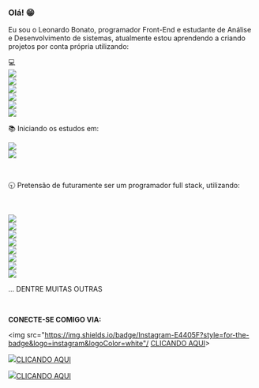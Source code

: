 ### Olá! 😁

Eu sou o Leonardo Bonato, programador Front-End e estudante de Análise e Desenvolvimento de sistemas, atualmente estou aprendendo a criando projetos por conta própria utilizando:

💻 <br />
<img src="https://img.shields.io/badge/HTML5-E34F26?style=for-the-badge&logo=html5&logoColor=white"/> <br />
<img src="https://img.shields.io/badge/CSS3-1572B6?style=for-the-badge&logo=css3&logoColor=white"/> <br />
<img src="https://img.shields.io/badge/Bootstrap-563D7C?style=for-the-badge&logo=bootstrap&logoColor=white"/> <br />
<img src="https://img.shields.io/badge/GitHub-100000?style=for-the-badge&logo=github&logoColor=white"/> <br />
<img src="https://img.shields.io/badge/GitLab-330F63?style=for-the-badge&logo=gitlab&logoColor=white"/> <br />
<img src="https://img.shields.io/badge/JavaScript-F7DF1E?style=for-the-badge&logo=javascript&logoColor=black"/> <br />

📚 Iniciando os estudos em:

<img src="https://img.shields.io/badge/React-20232A?style=for-the-badge&logo=react&logoColor=61DAFB"/> <br />
<img src="https://img.shields.io/badge/Node.js-43853D?style=for-the-badge&logo=node.js&logoColor=white"/> <br />

<br />

🕤 Pretensão de futuramente ser um programador full stack, utilizando:

<br />

<img src="https://img.shields.io/badge/Python-14354C?style=for-the-badge&logo=python&logoColor=white"/> <br />
<img src="https://img.shields.io/badge/TypeScript-007ACC?style=for-the-badge&logo=typescript&logoColor=white"/> <br />
<img src="https://img.shields.io/badge/Java-ED8B00?style=for-the-badge&logo=openjdk&logoColor=white"/> <br />
<img src="https://img.shields.io/badge/C%23-239120?style=for-the-badge&logo=c-sharp&logoColor=white"/> <br />
<img src="https://img.shields.io/badge/C%2B%2B-00599C?style=for-the-badge&logo=c%2B%2B&logoColor=white"/> <br /> 
<img src="https://img.shields.io/badge/PHP-777BB4?style=for-the-badge&logo=php&logoColor=white"/> <br />
<img src="https://img.shields.io/badge/MySQL-00000F?style=for-the-badge&logo=mysql&logoColor=white"/> <br />
<img src="https://img.shields.io/badge/.NET-5C2D91?style=for-the-badge&logo=.net&logoColor=white"/> <br />
 
 ... DENTRE MUITAS OUTRAS
 
 <br />
 
**CONECTE-SE COMIGO VIA:**

<img src="https://img.shields.io/badge/Instagram-E4405F?style=for-the-badge&logo=instagram&logoColor=white"/ [CLICANDO AQUI](https://www.instagram.com/leonardobonato_/)>

<img src="https://img.shields.io/badge/LinkedIn-0077B5?style=for-the-badge&logo=linkedin&logoColor=white"/>[CLICANDO AQUI](https://www.linkedin.com/in/leonardo-bonato-09a272262/)

<img src="https://img.shields.io/badge/Gmail-D14836?style=for-the-badge&logo=gmail&logoColor=white"/>[CLICANDO AQUI]( mailto:leoleobonaato@gmail.com)

